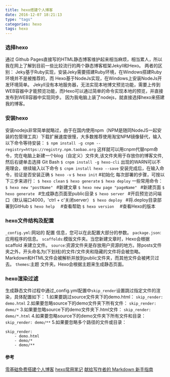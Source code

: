 ```yaml
---
title: hexo搭建个人博客
date: 2016-12-07 18:21:13
type: "tags"
categories: hexo
tags: hexo
---
```

### 选择hexo
通过 Github Pages直接写的HTML静态博客维护起来相当麻烦，相当累人，所以我在网上了解到目前一些比较流行的两个静态博客框架Jekyll和Hexo。
两者的区别：
Jeky基于Ruby实现，安装Jeky需要搭建Ruby环境，在Windows搭建Ruby环境并不是被推荐的，而 Hexo基于NodeJs实现，在Windows上安装NodeJs开发环境简单。
Jekyll没有本地服务器，无法实现本地博文预览功能，需要上传到WEB容器中才能预览功能，而Hexo可以通过简单的命令实现本地的预览，并直接发布到WEB容器中实现同步。
因为我电脑上装了nodejs，就直接选择hexo来搭建我的博客。
### 安装hexo
安装nodejs非常简单就略过，由于在国内使用npm（NPM是随同NodeJS一起安装的包管理工具）下载扩展速度很慢，大多数推荐使用淘宝NPM镜像替代，输入以下命令等待安装：
`$ npm install -g cnpm --registry=https://registry.npm.taobao.org`
这样就可以用cnpm代替npm命令，完在电脑上新建一个blog（自定义）文件夹,该文件夹用于存放你的博客文件,然后右键单击选择 Git Bash
`$ cnpm install -g hexo-cli`
出现的WARN可以不用理会，继续输入以下命令
`$ cnpm install hexo --save`
安装完成后，在输入命令，验证是否安装正确
`$ hexo -v`
`$ hexo init` #初始化
每次部署的步骤，可按以下三步来进行：
`$ hexo clean`
`$ hexo generate`
`$ hexo deploy`
一些常用命令：
`$ hexo new "postName" ` #新建文章
`$ hexo new page "pageName" ` #新建页面
`$ hexo generate ` #生成静态页面至public目录
`$ hexo server ` #开启预览访问端口（默认端口4000，'ctrl + c'关闭server）
`$ hexo deploy ` #将.deploy目录部署到GitHub
`$ hexo help  ` #查看帮助
`$ hexo version  ` #查看Hexo的版本
### hexo文件结构及配置
`_config.yml`:网站的 配置 信息，您可以在此配置大部分的参数。
`package.json`:应用程序的信息。
`scaffolds`:模版文件夹。当您新建文章时，Hexo会根据scaffold 来建立文件。
`source`:资源文件夹是存放用户资源的地方。除posts文件夹之外，开头命名为(下划线)的文件/文件夹和隐藏的文件将会被忽略。Markdown和HTML文件会被解析并放到public文件夹，而其他文件会被拷贝过去。
`themes`:主题 文件夹。Hexo会根据主题来生成静态页面。
### hexo渲染过滤
生成静态文件过程中通过_config.yml配置中`skip_render`设置跳过指定文件的渲染，具体配置如下：
1.如果要跳过source文件夹下的demo.html：
`skip_render: demo.html`
2.如果要忽略source下的demo文件夹下所有文件：
`skip_render: demo/*`
3.如果要忽略source下的demo文件夹下.html文件：
`skip_render: demo/*.html`
4.如果要忽略source下的demo文件夹下所有文件和目录：
`skip_render: demo/**`
5.如果要忽略多个路径的文件或目录：
```
skip_render:
    - demo.html
    - demo/*
    - demo/**
```

#### 参考
[零基础免费搭建个人博客](http://hifor.net/2015/07/01/零基础免费搭建个人博客-hexo-github)
[hexo常用笔记](https://segmentfault.com/a/1190000002632530)
[献给写作者的 Markdown 新手指南](http://www.jianshu.com/p/q81RER#)